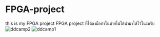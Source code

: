 # FPGA-project
this is my FPGA project
FPGA project ที่ได้ลงมือทำในค่ายไม่ได้นำมาใส่ไว้ในะครับ
![ddcamp2](https://github.com/tungkrisanu/FPGA-project/assets/154317106/79ec9c59-e2bc-4d35-ae96-a48495e9a03f)
![ddcamp1](https://github.com/tungkrisanu/FPGA-project/assets/154317106/d0014e3d-2d98-4178-81a6-3bb34ccae428)


